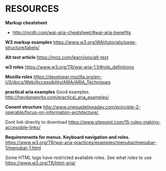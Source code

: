 # RESOURCES

**Markup cheatsheet**
- http://mcdlr.com/wai-aria-cheatsheet/#wai-aria-benefits

**W3 markup examples**
https://www.w3.org/WAI/tutorials/page-structure/labels/

**Alt text article**
https://moz.com/learn/seo/alt-text

**w3 roles**
https://www.w3.org/TR/wai-aria-1.1/#role_definitions

**Mozilla roles**
https://developer.mozilla.org/en-US/docs/Web/Accessibility/ARIA/ARIA_Techniques

**practical aria examples**
Good examples. http://heydonworks.com/practical_aria_examples/

**Conent structure**
http://www.oneguidelineaday.com/principle-2-operable/focus-on-information-architecture/ 

Dont link directly to download
https://www.sitepoint.com/15-rules-making-accessible-links/

**Requirenments for menus. Keyboard navigation and roles.**
https://www.w3.org/TR/wai-aria-practices/examples/menubar/menubar-1/menubar-1.html

Some HTML tags have restricted available roles. See what roles to use 
https://www.w3.org/TR/html-aria/